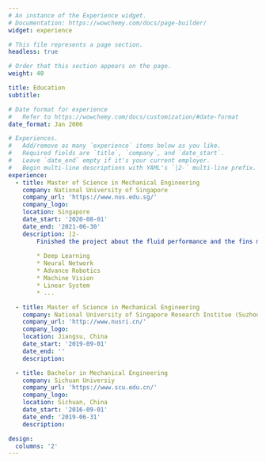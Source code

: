 ```yaml
---
# An instance of the Experience widget.
# Documentation: https://wowchemy.com/docs/page-builder/
widget: experience

# This file represents a page section.
headless: true

# Order that this section appears on the page.
weight: 40

title: Education
subtitle:

# Date format for experience
#   Refer to https://wowchemy.com/docs/customization/#date-format
date_format: Jan 2006

# Experiences.
#   Add/remove as many `experience` items below as you like.
#   Required fields are `title`, `company`, and `date_start`.
#   Leave `date_end` empty if it's your current employer.
#   Begin multi-line descriptions with YAML's `|2-` multi-line prefix.
experience:
  - title: Master of Science in Mechanical Engineering
    company: National University of Singapore
    company_url: 'https://www.nus.edu.sg/'
    company_logo: 
    location: Singapore
    date_start: '2020-08-01'
    date_end: '2021-06-30'
    description: |2-
        Finished the project about the fluid performance and the fins machinism of a bionic mantaray robot. And completed courses include:
        
        * Deep Learning
        * Neural Network
        * Advance Robotics
        * Machine Vision
        * Linear System
        * ...

  - title: Master of Science in Mechanical Engineering
    company: National University of Singapore Research Institue (Suzhou)
    company_url: 'http://www.nusri.cn/'
    company_logo: 
    location: Jiangsu, China
    date_start: '2019-09-01'
    date_end: ''
    description: 

  - title: Bachelor in Mechanical Engineering
    company: Sichuan Universiy
    company_url: 'https://www.scu.edu.cn/'
    company_logo: 
    location: Sichuan, China
    date_start: '2016-09-01'
    date_end: '2019-06-31'
    description: 

design:
  columns: '2'
---
```

